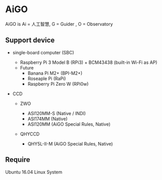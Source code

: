 # AiGO
AiGO is Ai = 人工智慧, G = Guider , O = Observatory

## Support device

* single-board computer (SBC)
  - Raspberry Pi 3 Model B (RPi3) + BCM43438 (built-in Wi-Fi as AP)
  - Future
    * Banana Pi M2+ (BPI-M2+)
    * Roseaple Pi (RaPi)
    * Raspberry Pi Zero W (RPi0w)

* CCD
  - ZWO
    * ASI120MM-S (Native / INDI)
    * ASI174MM (Native)
    * ASI120MM (AiGO Special Rules, Native)

  - QHYCCD
    * QHY5L-II-M (AiGO Special Rules, Native)

## Require

Ubuntu 16.04 Linux System
